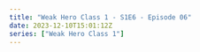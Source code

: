 ```yaml
---
title: "Weak Hero Class 1 - S1E6 - Episode 06"
date: 2023-12-10T15:01:12Z
series: ["Weak Hero Class 1"]
---
```



<mux-player stream-type="on-demand"
  src="https://kp3d-my.sharepoint.com/personal/ryoo_kp3d_onmicrosoft_com/_layouts/15/download.aspx?share=ETiefy_Brj1Aij9_gSGU0awBS0J3iz-NskHyToXmP_dEqw" prefer-playback="mse" controls>
  </mux-player>
  
  
  <script src="https://cdn.jsdelivr.net/npm/@mux/mux-player"></script>
  
 <script type="application/ld+json">
 {
  "@context": "https://schema.org/",
  "@type": "VideoObject",
  "name": "Weak Hero Class 1 - S1E6 - Episode 06",
  "contentUrl": "https://stream.mux.com/rBc02vyO9tjMP100DWzTHTWPTd02e5wZp00VNVVqLeXBHmM.m3u8",
  "thumbnailUrl": "https://www.themoviedb.org/t/p/original/aGuBIB79vDDQKcsQUIF5fa5P07b.jpg?width=314&fit_mode=preserve&time=25",
  "uploadDate": "2023-12-10T15:01:12Z",
}

</script>